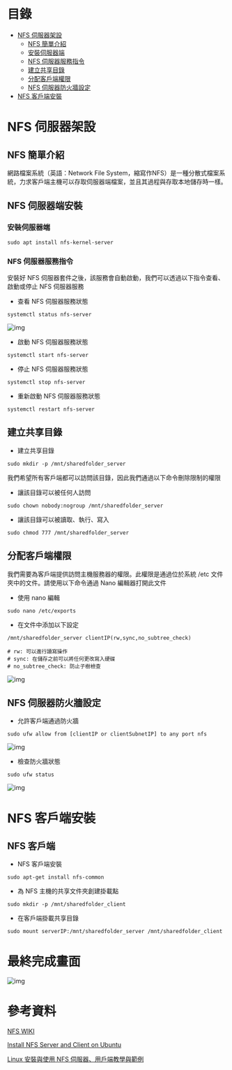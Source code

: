 # 目錄
- [NFS 伺服器架設](#nfs-伺服器架設)
  - [NFS 簡單介紹](#nfs-簡單介紹)
  - [安裝伺服器端](#安裝伺服器端)
  - [NFS 伺服器服務指令](#nfs-伺服器服務指令)
  - [建立共享目錄](#建立共享目錄)
  - [分配客戶端權限](#分配客戶端權限)
  - [NFS 伺服器防火牆設定](#nfs-伺服器防火牆設定)
- [NFS 客戶端安裝](#nfs-客戶端安裝)
# NFS 伺服器架設
## NFS 簡單介紹
網路檔案系統（英語：Network File System，縮寫作NFS）是一種分散式檔案系統，力求客戶端主機可以存取伺服器端檔案，並且其過程與存取本地儲存時一樣。
## NFS 伺服器端安裝
### 安裝伺服器端
```
sudo apt install nfs-kernel-server
```
### NFS 伺服器服務指令
安裝好 NFS 伺服器套件之後，該服務會自動啟動，我們可以透過以下指令查看、啟動或停止 NFS 伺服器服務
- 查看 NFS 伺服器服務狀態
```
systemctl status nfs-server
```
![img](https://github.com/MaiMike666/NFS-server-and-client/blob/main/img/nfs_sever_status.png)
- 啟動 NFS 伺服器服務狀態
```
systemctl start nfs-server
```
- 停止 NFS 伺服器服務狀態
```
systemctl stop nfs-server
```
- 重新啟動 NFS 伺服器服務狀態
```
systemctl restart nfs-server
```
## 建立共享目錄
- 建立共享目錄
```
sudo mkdir -p /mnt/sharedfolder_server
```
我們希望所有客戶端都可以訪問該目錄，因此我們通過以下命令刪除限制的權限
- 讓該目錄可以被任何人訪問
```
sudo chown nobody:nogroup /mnt/sharedfolder_server
```
- 讓該目錄可以被讀取、執行、寫入
```
sudo chmod 777 /mnt/sharedfolder_server
```
## 分配客戶端權限
我們需要為客戶端提供訪問主機服務器的權限。此權限是通過位於系統 /etc 文件夾中的文件。請使用以下命令通過 Nano 編輯器打開此文件
- 使用 nano 編輯
```
sudo nano /etc/exports
```
- 在文件中添加以下設定
```
/mnt/sharedfolder_server clientIP(rw,sync,no_subtree_check)
```
```
# rw: 可以進行讀寫操作
# sync: 在儲存之前可以將任何更改寫入硬碟
# no_subtree_check: 防止子樹檢查
```
![img](https://github.com/MaiMike666/NFS-server-and-client/blob/main/img/nfs_etc.png)
## NFS 伺服器防火牆設定
- 允許客戶端通過防火牆
```
sudo ufw allow from [clientIP or clientSubnetIP] to any port nfs
```
![img](https://github.com/MaiMike666/NFS-server-and-client/blob/main/img/nfs_ufw.png)
- 檢查防火牆狀態
```
sudo ufw status
```
![img](https://github.com/MaiMike666/NFS-server-and-client/blob/main/img/nfs_ufw_status.png)
# NFS 客戶端安裝
## NFS 客戶端
- NFS 客戶端安裝
```
sudo apt-get install nfs-common
```
- 為 NFS 主機的共享文件夾創建掛載點
```
sudo mkdir -p /mnt/sharedfolder_client
```
- 在客戶端掛載共享目錄
```
sudo mount serverIP:/mnt/sharedfolder_server /mnt/sharedfolder_client
```
# 最終完成畫面
![img](https://github.com/MaiMike666/NFS-server-and-client/blob/main/img/nfs_f.png)
# 參考資料
[NFS WIKI](https://zh.wikipedia.org/zh-tw/%E7%BD%91%E7%BB%9C%E6%96%87%E4%BB%B6%E7%B3%BB%E7%BB%9F)

[Install NFS Server and Client on Ubuntu](https://vitux.com/install-nfs-server-and-client-on-ubuntu/)

[Linux 安裝與使用 NFS 伺服器、用戶端教學與範例](https://officeguide.cc/linux-nfs-server-client-installation-configuration-tutorial-examples/)
